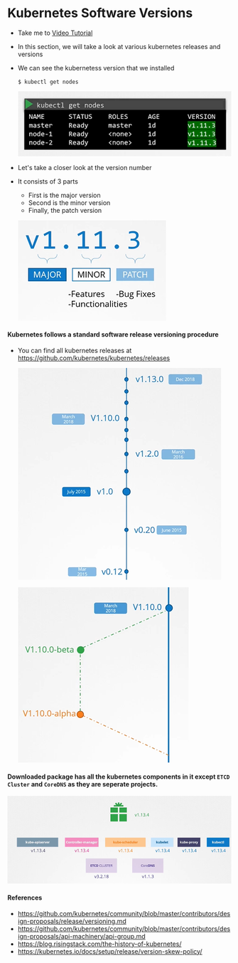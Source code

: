 # Kubernetes Software Versions

- Take me to [Video Tutorial](https://kodekloud.com/topic/kubernetes-software-versions/)
- In this section, we will take a look at various kubernetes releases and versions
- We can see the kubernetess version that we installed

  ```
  $ kubectl get nodes
  ```

  ![kgn](../../images/kgn.PNG)

- Let's take a closer look at the version number

- It consists of 3 parts
  
  - First is the major version
  - Second is the minor version
  - Finally, the patch version
  
  ![mmp](../../images/mmp.PNG)

#### Kubernetes follows a standard software release versioning procedure

- You can find all kubernetes releases at https://github.com/kubernetes/kubernetes/releases
  
  ![r1](../../images/r1.PNG)
  
  ![r2](../../images/r2.PNG)

#### Downloaded package has all the kubernetes components in it except **`ETCD Cluster`** and **`CoreDNS`** as they are seperate projects.

![r3](../../images/r3.PNG)

#### References

- https://github.com/kubernetes/community/blob/master/contributors/design-proposals/release/versioning.md
- https://github.com/kubernetes/community/blob/master/contributors/design-proposals/api-machinery/api-group.md
- https://blog.risingstack.com/the-history-of-kubernetes/
- https://kubernetes.io/docs/setup/release/version-skew-policy/

